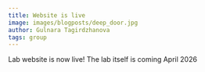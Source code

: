 ```yaml
---
title: Website is live
image: images/blogposts/deep_door.jpg
author: Gulnara Tagirdzhanova
tags: group
---
```


Lab website is now live! The lab itself is coming April 2026